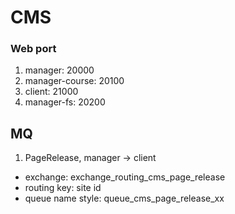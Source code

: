 # CMS

### Web port
1. manager: 20000
2. manager-course: 20100
3. client: 21000
4. manager-fs: 20200

## MQ
1. PageRelease, manager -> client
* exchange: exchange_routing_cms_page_release
* routing key: site id
* queue name style: queue_cms_page_release_xx
